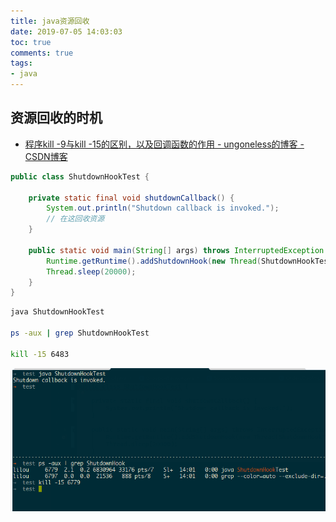 ```yaml
---
title: java资源回收
date: 2019-07-05 14:03:03
toc: true
comments: true
tags:
- java
---
```




## 资源回收的时机
- [程序kill -9与kill -15的区别，以及回调函数的作用 - ungoneless的博客 - CSDN博客](https://blog.csdn.net/ungoneless/article/details/53191719)
```java
public class ShutdownHookTest {

    private static final void shutdownCallback() {
        System.out.println("Shutdown callback is invoked.");
        // 在这回收资源
    }

    public static void main(String[] args) throws InterruptedException {
        Runtime.getRuntime().addShutdownHook(new Thread(ShutdownHookTest::shutdownCallback));
        Thread.sleep(20000);
    }
}
```

```sh
java ShutdownHookTest

ps -aux | grep ShutdownHookTest

kill -15 6483
```
![ShutdownHookTest](https://github.com/lyloou/img/raw/develop/z/20190705140222.png)